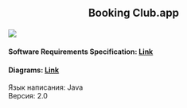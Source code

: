 ## <p align="center">Booking Club.app</p>![](https://github.com/TheAntoshkaBy/Boking-Club/blob/master/documentation/diagrams/images/Booking_Club.jpg)
#### Software Requirements Specification: [Link](https://github.com/TheAntoshkaBy/Bible_Wiki/blob/master/documentation/SRS.md)
#### Diagrams: [Link](https://github.com/TheAntoshkaBy/Boking-Club/blob/master/documentation/diagrams/README.md)
Язык написания: Java  
Версия: 2.0
